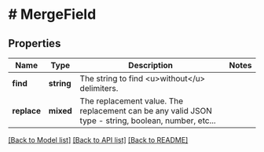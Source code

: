 # # MergeField

## Properties

Name | Type | Description | Notes
------------ | ------------- | ------------- | -------------
**find** | **string** | The string to find &lt;u&gt;without&lt;/u&gt; delimiters. |
**replace** | **mixed** | The replacement value. The replacement can be any valid JSON type - string, boolean, number, etc... |

[[Back to Model list]](../../README.md#models) [[Back to API list]](../../README.md#endpoints) [[Back to README]](../../README.md)
